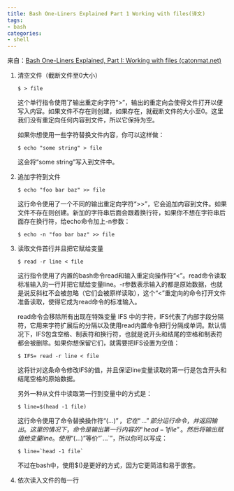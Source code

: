 ```yaml
---
title: Bash One-Liners Explained Part 1 Working with files(译文)
tags:
- bash
categories:
- shell
---
```


来自：[Bash One-Liners Explained, Part I: Working with files (catonmat.net)](https://catonmat.net/bash-one-liners-explained-part-one)

1. 清空文件（截断文件至0大小）

   ~~~shell
   $ > file
   ~~~

   这个单行指令使用了输出重定向字符“>”，输出的重定向会使得文件打开以便写入内容。如果文件不存在则创建，如果存在，就截断文件的大小至0。这里我们没有重定向任何内容到文件，所以它保持为空。

   如果你想使用一些字符替换文件内容，你可以这样做：

   ~~~shell
   $ echo "some string" > file
   ~~~

   这会将“some string”写入到文件中。

2. 追加字符到文件

   ~~~shell
   $ echo "foo bar baz" >> file
   ~~~

   这行命令使用了一个不同的输出重定向字符“>>”，它会追加内容到文件。如果文件不存在则创建。新加的字符串后面会跟着换行符，如果你不想在字符串后面存在换行符，给echo命令加上-n参数：

   ~~~shell
   $ echo -n "foo bar baz" >> file
   ~~~

3. 读取文件首行并且把它赋给变量

   ~~~shell
   $ read -r line < file
   ~~~

   这行指令使用了内置的bash命令read和输入重定向操作符“<”。read命令读取标准输入的一行并把它赋给变量line。-r参数表示输入的都是原始数据，也就是说反斜杠不会被忽略（它们会被原样读取），这个“<”重定向的命令打开文件准备读取，使得它成为read命令的标准输入。

   read命令会移除所有出现在特殊变量 IFS 中的字符，IFS代表了内部字段分隔符，它用来字符扩展后的分隔以及使用read内置命令把行分隔成单词。默认情况下，IFS包含空格、制表符和换行符，也就是说开头和结尾的空格和制表符都会被删除。如果你想保留它们，就需要把IFS设置为空值：

   ~~~shell
   $ IFS= read -r line < file
   ~~~

   这将针对这条命令修改IFS的值，并且保证line变量读取的第一行是包含开头和结尾空格的原始数据。

   另外一种从文件中读取第一行到变量中的方式是：

   ~~~shell
   $ line=$(head -1 file)
   ~~~

   这行命令使用了命令替换操作符“$(...)”，它在“...”部分运行命令，并返回输出。这里的情况下，命令是输出第一行内容的“head -1 file”。然后将输出赋值给变量line。使用“$(...)”等价“\`...\`”，所以你可以写成：

   ~~~shell
   $ line=`head -1 file`
   ~~~

   不过在bash中，使用$()是更好的方式，因为它更简洁和易于嵌套。

4. 依次读入文件的每一行

   